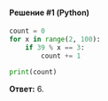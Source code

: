 #### Решение #1 (Python)
```python
count = 0
for x in range(2, 100):
	if 39 % x == 3:
		count += 1

print(count)
```
**Ответ:** 6.
